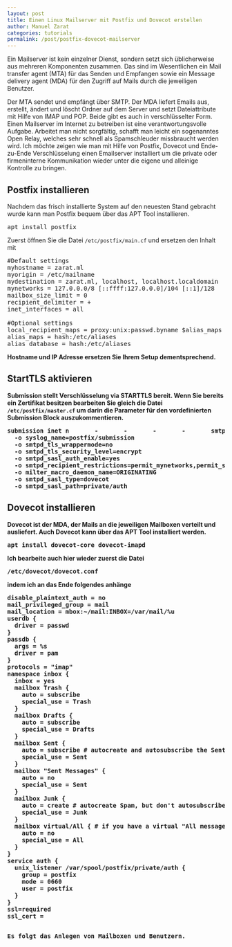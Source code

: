 ```yaml
---
layout: post
title: Einen Linux Mailserver mit Postfix und Dovecot erstellen
author: Manuel Zarat
categories: tutorials
permalink: /post/postfix-dovecot-mailserver
---
```


Ein Mailserver ist kein einzelner Dienst, sondern setzt sich üblicherweise aus mehreren Komponenten zusammen. Das sind im Wesentlichen ein Mail transfer agent (MTA) für das Senden und Empfangen sowie ein Message delivery agent (MDA) für den Zugriff auf Mails durch die jeweiligen Benutzer. 
<!--excerpt_separator-->
Der MTA sendet und empfängt über SMTP. Der MDA liefert Emails aus, erstellt, ändert und löscht Ordner auf dem Server und setzt Dateiattribute mit Hilfe von IMAP und POP. Beide gibt es auch in verschlüsselter Form. Einen Mailserver im Internet zu betreiben ist eine verantwortungsvolle Aufgabe. Arbeitet man nicht sorgfältig, schafft man leicht ein sogenanntes Open Relay, welches sehr schnell als Spamschleuder missbraucht werden wird. Ich möchte zeigen wie man mit Hilfe von Postfix, Dovecot und Ende-zu-Ende Verschlüsselung einen Emailserver installiert um die private oder firmeninterne Kommunikation wieder unter die eigene und alleinige Kontrolle zu bringen.

<h2>Postfix installieren</h2>

Nachdem das frisch installierte System auf den neuesten Stand gebracht wurde kann man Postfix bequem über das APT Tool installieren.

<pre>apt install postfix</pre>

Zuerst öffnen Sie die Datei <code>/etc/postfix/main.cf</code> und ersetzen den Inhalt mit

<pre>
#Default settings
myhostname = zarat.ml
myorigin = /etc/mailname
mydestination = zarat.ml, localhost, localhost.localdomain 
mynetworks = 127.0.0.0/8 [::ffff:127.0.0.0]/104 [::1]/128 
mailbox_size_limit = 0
recipient_delimiter = +
inet_interfaces = all

#Optional settings
local_recipient_maps = proxy:unix:passwd.byname $alias_maps
alias_maps = hash:/etc/aliases
alias_database = hash:/etc/aliases
</pre>

<b>Hostname und IP Adresse ersetzen Sie Ihrem Setup dementsprechend.
  
<h2>StartTLS aktivieren</h2>

Submission stellt Verschlüsselung via STARTTLS bereit. Wenn Sie bereits ein Zertifikat besitzen bearbeiten Sie gleich die Datei <code>/etc/postfix/master.cf</code> um darin die Parameter für den vordefinierten Submission Block auszukommentieren.

<pre>
submission inet n       -       -       -       -       smtpd
  -o syslog_name=postfix/submission
  -o smtpd_tls_wrappermode=no
  -o smtpd_tls_security_level=encrypt
  -o smtpd_sasl_auth_enable=yes
  -o smtpd_recipient_restrictions=permit_mynetworks,permit_sasl_authenticated,reject
  -o milter_macro_daemon_name=ORIGINATING
  -o smtpd_sasl_type=dovecot
  -o smtpd_sasl_path=private/auth
</pre>

<h2>Dovecot installieren</h2>

Dovecot ist der MDA, der Mails an die jeweiligen Mailboxen verteilt und ausliefert. Auch Dovecot kann über das APT Tool installiert werden.

<pre>apt install dovecot-core dovecot-imapd</pre>

Ich bearbeite auch hier wieder zuerst die Datei

<pre>/etc/dovecot/dovecot.conf</pre>

indem ich an das Ende folgendes anhänge

<pre>disable_plaintext_auth = no
mail_privileged_group = mail
mail_location = mbox:~/mail:INBOX=/var/mail/%u
userdb {
  driver = passwd
}
passdb {
  args = %s
  driver = pam
}
protocols = "imap"
namespace inbox {
  inbox = yes
  mailbox Trash {
    auto = subscribe
    special_use = Trash
  }
  mailbox Drafts {
    auto = subscribe
    special_use = Drafts
  }
  mailbox Sent {
    auto = subscribe # autocreate and autosubscribe the Sent mailbox
    special_use = Sent
  }
  mailbox "Sent Messages" {
    auto = no
    special_use = Sent
  }
  mailbox Junk {
    auto = create # autocreate Spam, but don't autosubscribe
    special_use = Junk
  }
  mailbox virtual/All { # if you have a virtual "All messages" mailbox 
    auto = no
    special_use = All
  }
}
service auth {
  unix_listener /var/spool/postfix/private/auth {
    group = postfix
    mode = 0660
    user = postfix
  }
}
ssl=required
ssl_cert = </etc/ssl/certs/mailcert.pem
ssl_key = </etc/ssl/private/mail.key</pre>

Es folgt das Anlegen von Mailboxen und Benutzern.
